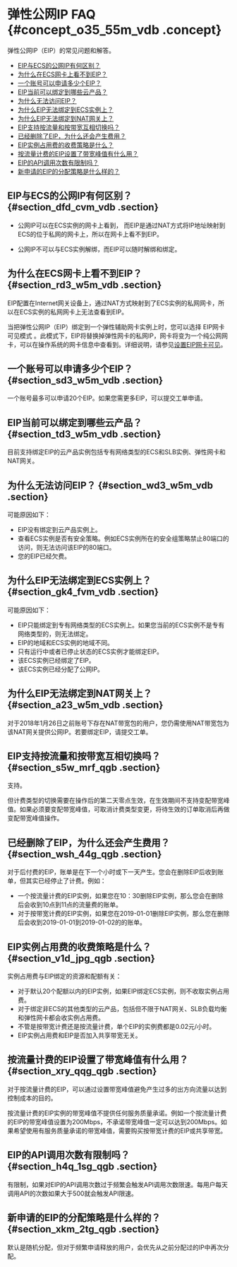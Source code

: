 # 弹性公网IP FAQ {#concept_o35_55m_vdb .concept}

弹性公网IP（EIP）的常见问题和解答。

-   [EIP与ECS的公网IP有何区别？](#section_dfd_cvm_vdb)
-   [为什么在ECS网卡上看不到EIP？](#section_rd3_w5m_vdb)
-   [一个账号可以申请多少个EIP？](#section_sd3_w5m_vdb)
-   [EIP当前可以绑定到哪些云产品？](#section_td3_w5m_vdb)
-   [为什么无法访问EIP？](#section_wd3_w5m_vdb)
-   [为什么EIP无法绑定到ECS实例上？](#section_gk4_fvm_vdb)
-   [为什么EIP无法绑定到NAT网关上？](#section_a23_w5m_vdb)
-   [EIP支持按流量和按带宽互相切换吗？](#section_s5w_mrf_qgb)
-   [已经删除了EIP，为什么还会产生费用？](#section_wsh_44g_qgb)
-   [EIP实例占用费的收费策略是什么？](#section_v1d_jpg_qgb)
-   [按流量计费的EIP设置了带宽峰值有什么用？](#section_xry_qqg_qgb)
-   [EIP的API调用次数有限制吗？](#section_h4q_1sg_qgb)
-   [新申请的EIP的分配策略是什么样的？](#section_xkm_2tg_qgb)

## EIP与ECS的公网IP有何区别？ {#section_dfd_cvm_vdb .section}

-   公网IP可以在ECS实例的网卡上看到， 而EIP是通过NAT方式将IP地址映射到ECS的位于私网的网卡上，所以在网卡上看不到EIP。

-   公网IP不可以与ECS实例解绑，而EIP可以随时解绑和绑定。


## 为什么在ECS网卡上看不到EIP？ {#section_rd3_w5m_vdb .section}

EIP配置在Internet网关设备上，通过NAT方式映射到了ECS实例的私网网卡，所以在ECS实例的私网网卡上无法查看到EIP。

当把弹性公网IP（EIP）绑定到一个弹性辅助网卡实例上时，您可以选择 EIP网卡可见模式 。此模式下，EIP将替换掉弹性网卡的私网IP，网卡将变为一个纯公网网卡，可以在操作系统的网卡信息中查看到。详细说明，请参见[设置EIP网卡可见](../../../../intl.zh-CN/用户指南/设置EIP网卡可见.md#)。

## 一个账号可以申请多少个EIP？ {#section_sd3_w5m_vdb .section}

一个账号最多可以申请20个EIP。如果您需更多EIP，可以提交工单申请。

## EIP当前可以绑定到哪些云产品？ {#section_td3_w5m_vdb .section}

目前支持绑定EIP的云产品实例包括专有网络类型的ECS和SLB实例、弹性网卡和NAT网关。

## 为什么无法访问EIP？ {#section_wd3_w5m_vdb .section}

可能原因如下：

-   EIP没有绑定到云产品实例上。
-   查看ECS实例是否有安全策略。例如ECS实例所在的安全组策略禁止80端口的访问，则无法访问该EIP的80端口。
-   您的EIP已经欠费。

## 为什么EIP无法绑定到ECS实例上？ {#section_gk4_fvm_vdb .section}

可能原因如下：

-   EIP只能绑定到专有网络类型的ECS实例上。如果您当前的ECS实例不是专有网络类型的，则无法绑定。
-   EIP的地域和ECS实例的地域不同。
-   只有运行中或者已停止状态的ECS实例才能绑定EIP。
-   该ECS实例已经绑定了EIP。
-   该ECS实例已经分配了公网IP。

## 为什么EIP无法绑定到NAT网关上？ {#section_a23_w5m_vdb .section}

对于2018年1月26日之前账号下存在NAT带宽包的用户，您仍需使用NAT带宽包为该NAT网关提供公网IP。若要绑定EIP，请提交工单。

## EIP支持按流量和按带宽互相切换吗？ {#section_s5w_mrf_qgb .section}

支持。

但计费类型的切换需要在操作后的第二天零点生效，在生效期间不支持变配带宽峰值。如果必须要变配带宽峰值，可取消计费类型变更，将待生效的订单取消后再做变配带宽峰值操作。

## 已经删除了EIP，为什么还会产生费用？ {#section_wsh_44g_qgb .section}

对于后付费的EIP，账单是在下一个小时或下一天产生。您会在删除EIP后收到账单，但其实已经停止了计费。例如：

-   一个按流量计费的EIP实例，如果您在10：30删除EIP实例，那么您会在删除后会收到10点到11点的流量费的账单。
-   对于按带宽计费的EIP实例，如果您在2019-01-01删除EIP实例，那么您在删除后会收到2019-01-01到2019-01-02的的账单。

## EIP实例占用费的收费策略是什么？ {#section_v1d_jpg_qgb .section}

实例占用费与EIP绑定的资源和配额有关：

-   对于默认20个配额以内的EIP实例，如果EIP绑定ECS实例，则不收取实例占用费。
-   对于绑定非ECS的其他类型的云产品，包括但不限于NAT网关、SLB负载均衡和弹性网卡都会收实例占用费。
-   不管是按带宽计费还是按流量计费，单个EIP的实例费都是0.02元/小时。
-   EIP实例占用费和EIP是否加入共享带宽无关。

## 按流量计费的EIP设置了带宽峰值有什么用？ {#section_xry_qqg_qgb .section}

对于按流量计费的EIP，可以通过设置带宽峰值避免产生过多的出方向流量以达到控制成本的目的。

按流量计费的EIP实例的带宽峰值不提供任何服务质量承诺。例如一个按流量计费的EIP的带宽峰值设置为200Mbps，不承诺带宽峰值一定可以达到200Mbps。如果希望使用有服务质量承诺的带宽峰值，需要购买按带宽计费的EIP或共享带宽。

## EIP的API调用次数有限制吗？ {#section_h4q_1sg_qgb .section}

有限制，如果对EIP的API调用次数过于频繁会触发API调用次数限速。每用户每天调用API的次数如果大于500就会触发API限速。

## 新申请的EIP的分配策略是什么样的？ {#section_xkm_2tg_qgb .section}

默认是随机分配，但对于频繁申请释放的用户，会优先从之前分配过的IP中再次分配。

